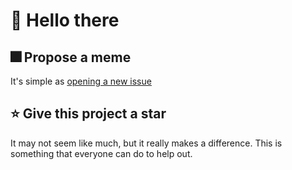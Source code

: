 # 👋 Hello there

## 🎆 Propose a meme

It's simple as [opening a new issue](https://github.com/devpolo/community/issues/new/choose)

## ⭐️ Give this project a star

It may not seem like much, but it really makes a difference. This is something that everyone can do to help out.
